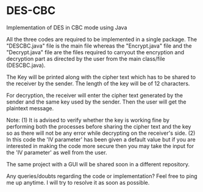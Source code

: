 # DES-CBC
Implementation of DES in CBC mode using Java

All the three codes are required to be implemented in a single package.
The "DESCBC.java" file is the main file whereas the "Encrypt.java" file and the "Decrypt.java" file are the files required to carryout the encryption and decryption part as directed by the user from the main class/file (DESCBC.java).

The Key will be printed along with the cipher text which has to be shared to the receiver by the sender. The length of the key will be of 12 characters. 

For decryption, the receiver will enter the cipher text generated by the sender and the same key used by the sender.
Then the user will get the plaintext message.

Note:
(1) It is advised to verify whether the key is working fine by performing both the processes before sharing the cipher text and the key so as there will not be any error while decrypting on the receiver's side.
(2) In this code the 'IV parameter' has been given a default value but if you are interested in making the code more secure then you may take the input for the 'IV parameter' as well from the user. 

The same project with a GUI will be shared soon in a different repository.

Any queries/doubts regarding the code or implementation?
Feel free to ping me up anytime. I will try to resolve it as soon as possible.
